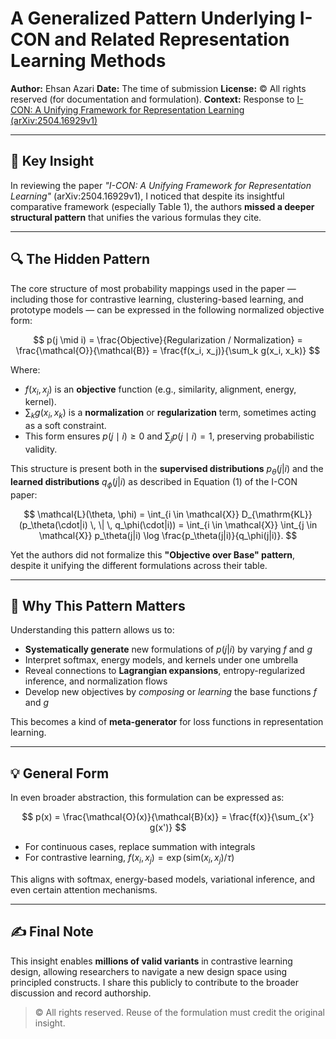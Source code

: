 # A Generalized Pattern Underlying I-CON and Related Representation Learning Methods

**Author:** Ehsan Azari
**Date:** The time of submission
**License:** © All rights reserved (for documentation and formulation).
**Context:** Response to [I-CON: A Unifying Framework for Representation Learning (arXiv:2504.16929v1)](https://arxiv.org/pdf/2504.16929v1)

---

## 🧠 Key Insight

In reviewing the paper _"I-CON: A Unifying Framework for Representation Learning"_ (arXiv:2504.16929v1), I noticed that despite its insightful comparative framework (especially Table 1), the authors **missed a deeper structural pattern** that unifies the various formulas they cite.

---

## 🔍 The Hidden Pattern

The core structure of most probability mappings used in the paper — including those for contrastive learning, clustering-based learning, and prototype models — can be expressed in the following normalized objective form:

$$
p(j \mid i) = \frac{Objective}{Regularization / Normalization} = \frac{\mathcal{O}}{\mathcal{B}} = \frac{f(x_i, x_j)}{\sum_k g(x_i, x_k)}
$$

Where:
- $f(x_i, x_j)$ is an **objective** function (e.g., similarity, alignment, energy, kernel).
- $\sum_k g(x_i, x_k)$ is a **normalization** or **regularization** term, sometimes acting as a soft constraint.
- This form ensures $p(j \mid i) \geq 0$ and $\sum_j p(j \mid i) = 1$, preserving probabilistic validity.

This structure is present both in the **supervised distributions** $p_\theta(j|i)$ and the **learned distributions** $q_\phi(j|i)$ as described in Equation (1) of the I-CON paper:

$$
\mathcal{L}(\theta, \phi) = \int_{i \in \mathcal{X}} D_{\mathrm{KL}}(p_\theta(\cdot|i) \, \| \, q_\phi(\cdot|i)) = \int_{i \in \mathcal{X}} \int_{j \in \mathcal{X}} p_\theta(j|i) \log \frac{p_\theta(j|i)}{q_\phi(j|i)}.
$$

Yet the authors did not formalize this **"Objective over Base" pattern**, despite it unifying the different formulations across their table.

---

## 🔄 Why This Pattern Matters

Understanding this pattern allows us to:

- **Systematically generate** new formulations of $p(j|i)$ by varying $f$ and $g$
- Interpret softmax, energy models, and kernels under one umbrella
- Reveal connections to **Lagrangian expansions**, entropy-regularized inference, and normalization flows
- Develop new objectives by *composing* or *learning* the base functions $f$ and $g$

This becomes a kind of **meta-generator** for loss functions in representation learning.

---

## 💡 General Form

In even broader abstraction, this formulation can be expressed as:

$$
p(x) = \frac{\mathcal{O}(x)}{\mathcal{B}(x)} = \frac{f(x)}{\sum_{x'} g(x')}
$$

- For continuous cases, replace summation with integrals
- For contrastive learning, $f(x_i, x_j) = \exp(\text{sim}(x_i, x_j) / \tau)$

This aligns with softmax, energy-based models, variational inference, and even certain attention mechanisms.

---

## ✍️ Final Note

This insight enables **millions of valid variants** in contrastive learning design, allowing researchers to navigate a new design space using principled constructs. I share this publicly to contribute to the broader discussion and record authorship.

> © All rights reserved.
> Reuse of the formulation must credit the original insight.
